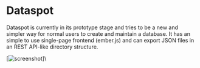 Dataspot
========

Dataspot is currently in its prototype stage and tries to be a new and simpler way for normal users to create and maintain a database. It has an simple to use single-page frontend (ember.js) and can export JSON files in an REST API-like directory structure.

[![screenshot](https://raw.github.com/uberbruns/Dataspot/master/info/screenshot-inline.jpg)]\
